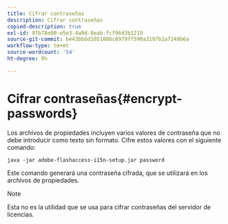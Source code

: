 ```yaml
---
title: Cifrar contraseñas
description: Cifrar contraseñas
copied-description: true
exl-id: 97b78e00-e5e3-4a9d-8eab-fcf96d3b1219
source-git-commit: be43bbbd1051886c8979ff590a3197b2a7249b6a
workflow-type: tm+mt
source-wordcount: '54'
ht-degree: 0%

---
```


# Cifrar contraseñas{#encrypt-passwords}

Los archivos de propiedades incluyen varios valores de contraseña que no debe introducir como texto sin formato. Cifre estos valores con el siguiente comando:

`java -jar adobe-flashaccess-i15n-setup.jar password`

Este comando generará una contraseña cifrada, que se utilizará en los archivos de propiedades.

>[!NOTE]
>Esta no es la utilidad que se usa para cifrar contraseñas del servidor de licencias.
